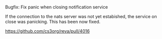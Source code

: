 Bugfix: Fix panic when closing notification service

If the connection to the nats server was not yet estabished,
the service on close was panicking. This has been now fixed.

https://github.com/cs3org/reva/pull/4016
